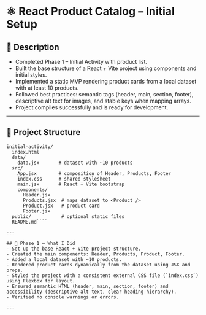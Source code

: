 # ⚛️ React Product Catalog – Initial Setup

## 🧭 Description

- Completed Phase 1 – Initial Activity with product list.
- Built the base structure of a React + Vite project using components and initial styles.
- Implemented a static MVP rendering product cards from a local dataset with at least 10 products.
- Followed best practices: semantic tags (header, main, section, footer), descriptive alt text for images, and stable keys when mapping arrays.
- Project compiles successfully and is ready for development.

---

## 📂 Project Structure

`````text
initial-activity/
  index.html
  data/
    data.jsx       # dataset with ~10 products
  src/
    App.jsx        # composition of Header, Products, Footer
    index.css      # shared stylesheet
    main.jsx       # React + Vite bootstrap
    components/
      Header.jsx
      Products.jsx  # maps dataset to <Product />
      Product.jsx   # product card
      Footer.jsx
  public/           # optional static files
  README.md````

---

## 🔹 Phase 1 – What I Did
- Set up the base React + Vite project structure.
- Created the main components: Header, Products, Product, Footer.
- Added a local dataset with ~10 products.
- Rendered product cards dynamically from the dataset using JSX and props.
- Styled the project with a consistent external CSS file (`index.css`) using Flexbox for layout.
- Ensured semantic HTML (header, main, section, footer) and accessibility (descriptive alt text, clear heading hierarchy).
- Verified no console warnings or errors.

---


`````
